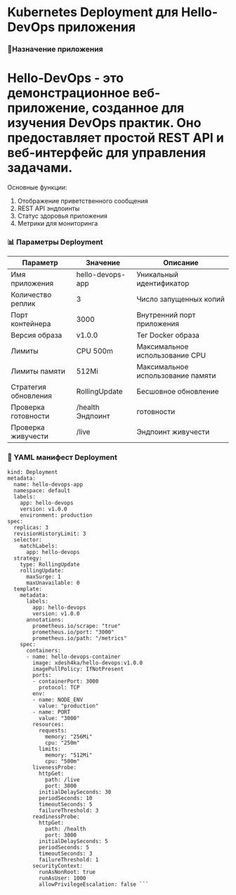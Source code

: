 # Kubernetes Deployment для Hello-DevOps приложения
### 🎯Назначение приложения
# Hello-DevOps - это демонстрационное веб-приложение, созданное для изучения DevOps практик. Оно предоставляет простой REST API и веб-интерфейс для управления задачами.

Основные функции:

1. Отображение приветственного сообщения
2. REST API эндпоинты
3. Статус здоровья приложения
4. Метрики для мониторинга
   
### 📊 Параметры Deployment
|Параметр|Значение|	Описание|
|---|---|---|
|Имя приложения|	hello-devops-app|	Уникальный идентификатор|
|Количество реплик|	3|	Число запущенных копий|
|Порт контейнера|	3000|	Внутренний порт приложения|
|Версия образа|	v1.0.0|	Тег Docker образа|
|Лимиты| CPU	500m|	Максимальное использование CPU|
|Лимиты памяти|	512Mi|	Максимальное использование памяти|
|Стратегия обновления|	RollingUpdate|	Бесшовное обновление|
|Проверка готовности|	/health	Эндпоинт| готовности|
|Проверка живучести|	/live|	Эндпоинт живучести|

### 🚀 YAML манифест Deployment
``` apiVersion: apps/v1
kind: Deployment
metadata:
  name: hello-devops-app
  namespace: default
  labels:
    app: hello-devops
    version: v1.0.0
    environment: production
spec:
  replicas: 3
  revisionHistoryLimit: 3
  selector:
    matchLabels:
      app: hello-devops
  strategy:
    type: RollingUpdate
    rollingUpdate:
      maxSurge: 1
      maxUnavailable: 0
  template:
    metadata:
      labels:
        app: hello-devops
        version: v1.0.0
      annotations:
        prometheus.io/scrape: "true"
        prometheus.io/port: "3000"
        prometheus.io/path: "/metrics"
    spec:
      containers:
      - name: hello-devops-container
        image: xdesh4ka/hello-devops:v1.0.0
        imagePullPolicy: IfNotPresent
        ports:
        - containerPort: 3000
          protocol: TCP
        env:
        - name: NODE_ENV
          value: "production"
        - name: PORT
          value: "3000"
        resources:
          requests:
            memory: "256Mi"
            cpu: "250m"
          limits:
            memory: "512Mi"
            cpu: "500m"
        livenessProbe:
          httpGet:
            path: /live
            port: 3000
          initialDelaySeconds: 30
          periodSeconds: 10
          timeoutSeconds: 5
          failureThreshold: 3
        readinessProbe:
          httpGet:
            path: /health
            port: 3000
          initialDelaySeconds: 5
          periodSeconds: 5
          timeoutSeconds: 3
          failureThreshold: 1
        securityContext:
          runAsNonRoot: true
          runAsUser: 1000
          allowPrivilegeEscalation: false ```
